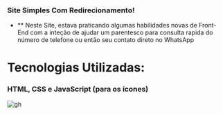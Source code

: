 ### Site Simples Com Redirecionamento!

- ** Neste Site, estava praticando algumas habilidades novas de Front-End com a inteção de ajudar um parentesco para consulta rapida do número de telefone ou então seu contato direto no WhatsApp 

# Tecnologias Utilizadas:

### HTML, CSS e JavaScript (para os ícones)
![gh](https://github.com/TFleeks/renata-adv/assets/172528140/ac133ac5-18bb-4440-b7f7-3de874521784)
